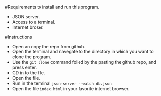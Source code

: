 

#Requirements to install and run this program.
- JSON server.
- Access to a terminal. 
- Internet broser. 


#Instructions
- Open an copy the repo from github.
- Open the terminal and navegate to the directory in which you want to clone the program.
- Use the `git clone` command folled by the pasting the github repo, and press enter.
- CD in to the file.
- Open the file.
- Run in the terminal `json-server --watch db.json` 
- Open the file `index.html` in your favorite internet browser.

